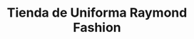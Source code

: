 ---
title: "Tienda de Uniforma Raymond Fashion"
url: /santiago/tienda-de-uniforma-raymond-fashion/
shop: general
---